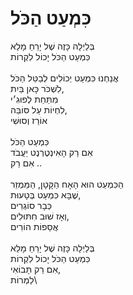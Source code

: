# כִּמְעַט הַכֹּל

בְּלַיְלָה כָּזֶה שֶׁל יָרֵחַ מָלֵא\
כִּמְעַט הַכֹּל יָכוֹל לִקְרוֹת\
\
אֲנַחְנוּ כִּמְעַט יְכוֹלִים לְבַטֵּל הַכֹּל\
לִשְׁכֹּר כָּאן בַּיִת, \
מִתַּחַת לְפוּגִ׳י\
לִחְיוֹת עַל סּוֹבֵּה, \
אוֹרֵז וְסוּשִׁי\
\
כִּמְעַט הַכֹּל\
אִם רַק הָאִינְטֶרְנֶט יַעֲבֹד\
אִם רַק ..\
\
הַכִּמְעַט הוּא הָאָח הַקָּטָן, הַמַּמְזֵר\
שֶׁבָּא כִּמְעַט בְּטָעוּת, \
כְּבָר סוֹגְרִים\
וְאָז שׁוּב חִתּוּלִים, \
אֲסֵפוֹת הוֹרִים\
\
בְּלַיְלָה כָּזֶה שֶׁל יָרֵחַ מָלֵא\
כִּמְעַט הַכֹּל יָכוֹל לִקְרוֹת\
אִם רַק תָּבוֹאִי, \
לַמְרוֹת\
